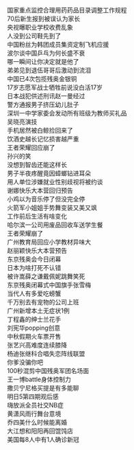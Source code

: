 国家重点监控合理用药药品目录调整工作规程  
70后新生报到被误认为家长  
央视曝职业学校收费乱象  
人没到公司鞋先到了  
中国粉丝为韩团成员集资定制飞机应援  
波尔谈中国乒乓为何长盛不衰  
哪一瞬间让你决定就是他了  
弟弟见到退伍哥哥后激动到流泪  
中国已4次包揽残奥金银铜  
17岁志愿军战士牺牲前说没白活17岁  
日本战犯供述刑讯赵一曼经过  
警方通报男子挤压幼儿肚子  
深圳一中学家委会发动所有班级为教师买礼品  
吴晓亮演技  
手机居然被白鲸捡回来了  
饮酒史越长记忆损害越严重  
王者荣耀回应崩了  
孙兴的笑  
没想到智齿还能这样长  
男子半夜疼醒竟因蟑螂钻进耳朵  
用人单位涉嫌就业性别歧视将被约谈  
谢娜快乐大本营回归预告  
小鸡以为音乐停了但没完全停  
火箭军小姐姐手势舞变装又美又飒  
工作前后生活有啥变化  
哈尔滨一公司用废品回收车送学生餐  
王者荣耀崩了  
广州教育局回应小学教材异味大  
赵丽颖快乐大本营预告  
东京残奥会今日闭幕  
日本为啥打死不认错  
被许嵩薛之谦戴佩妮跳舞笑死  
东京残奥闭幕式中国旗手张雪梅  
当代人有多爱吃螃蟹  
千万别去有宠物的公司上班  
广州新增本土无症状1例  
丁程鑫的绅士兰花手  
刘宪华popping创意  
中秋假期火车票开售  
张艺兴高难度连续膝降  
杨迪张继科合唱失恋阵线联盟  
你爹没骗你吧  
100秒混剪中国残奥军团名场面  
王一博battle身体控制力  
撒贝宁尼格买提是有多能聊  
明日5第四期观后感  
嗨放派全员社交NB症  
黄潇风雨行舞台意境  
乔四美什么时候能离婚  
大江想和阳阳再回馄饨店  
美国每8人中有1人确诊新冠  
